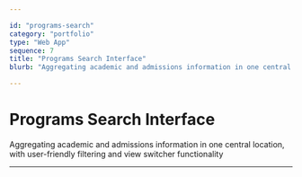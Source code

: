 ```yaml
---

id: "programs-search"
category: "portfolio"
type: "Web App"
sequence: 7
title: "Programs Search Interface"
blurb: "Aggregating academic and admissions information in one central location, with user-friendly filtering and view switcher functionality"

---
```


# Programs Search Interface

Aggregating academic and admissions information in one central location, with user-friendly filtering and view switcher functionality

---

